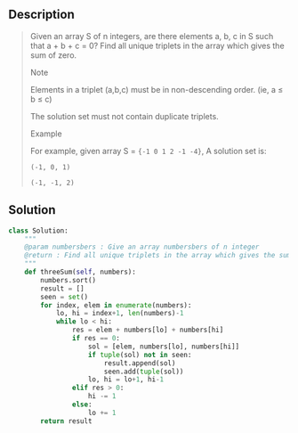 Description
------------

> Given an array S of n integers, are there elements a, b, c in S such that a + b + c = 0? Find all unique triplets in the array which gives the sum of zero.
> 
> Note
> 
> Elements in a triplet (a,b,c) must be in non-descending order. (ie, a ≤ b ≤ c)
> 
> The solution set must not contain duplicate triplets.
> 
> Example
> 
> For example, given array S = `{-1 0 1 2 -1 -4}`, A solution set is:
> 
> `(-1, 0, 1)`
> 
> `(-1, -1, 2)`

Solution
----------

```python
class Solution:
    """
    @param numbersbers : Give an array numbersbers of n integer
    @return : Find all unique triplets in the array which gives the sum of zero.
    """
    def threeSum(self, numbers):
        numbers.sort()
        result = []
        seen = set()
        for index, elem in enumerate(numbers):
            lo, hi = index+1, len(numbers)-1
            while lo < hi:
                res = elem + numbers[lo] + numbers[hi]
                if res == 0:
                    sol = [elem, numbers[lo], numbers[hi]]
                    if tuple(sol) not in seen:
                        result.append(sol)
                        seen.add(tuple(sol))
                    lo, hi = lo+1, hi-1
                elif res > 0:
                    hi -= 1
                else:
                    lo += 1
        return result
```
